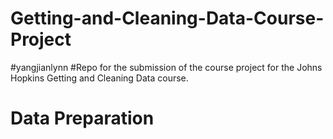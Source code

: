 # Getting-and-Cleaning-Data-Course-Project
#yangjianlynn
#Repo for the submission of the course project for the Johns Hopkins Getting and Cleaning Data course.

# Data Preparation
